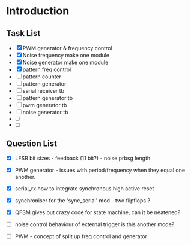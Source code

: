# Introduction


## Task List 

- [x] PWM generator & frequency control
- [x] Noise frequency make one module
- [x] Noise generator make one module
- [x] pattern freq control
- [ ] pattern counter
- [ ] pattern generator
- [ ] serial receiver tb 
- [ ] pattern generator tb
- [ ] pwm generator tb
- [ ] noise generator tb
- [ ] 
- [ ] 





## Question List 


- [x] LFSR bit sizes - feedback (11 bit?) - noise prbsg length
- [x] PWM generator - issues with period/frequency when they equal one another.
- [x] serial_rx how to integrate synchronous high active reset
- [x] synchroniser for the 'sync_serial' mod - two flipflops ?
- [x] QFSM gives out crazy code for state machine, can it be neatened?
- [ ] noise control behaviour of external trigger is this another mode?
- [ ] PWM - concept of split up freq control and generator




